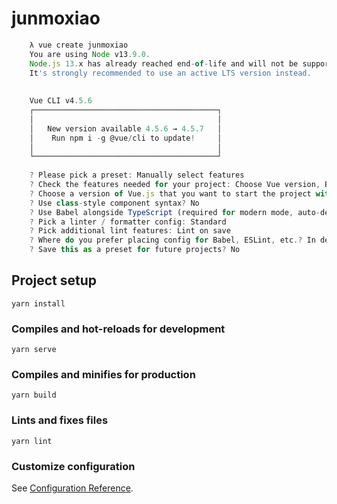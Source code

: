 # junmoxiao
```jsx harmony
    λ vue create junmoxiao
    You are using Node v13.9.0.
    Node.js 13.x has already reached end-of-life and will not be supported in future major releases.
    It's strongly recommended to use an active LTS version instead.
    
    
    Vue CLI v4.5.6
    ┌─────────────────────────────────────────┐
    │                                         │
    │   New version available 4.5.6 → 4.5.7   │
    │    Run npm i -g @vue/cli to update!     │
    │                                         │
    └─────────────────────────────────────────┘
    
    ? Please pick a preset: Manually select features
    ? Check the features needed for your project: Choose Vue version, Babel, TS, Linter
    ? Choose a version of Vue.js that you want to start the project with 3.x (Preview)
    ? Use class-style component syntax? No
    ? Use Babel alongside TypeScript (required for modern mode, auto-detected polyfills, transpiling JSX)? No
    ? Pick a linter / formatter config: Standard
    ? Pick additional lint features: Lint on save
    ? Where do you prefer placing config for Babel, ESLint, etc.? In dedicated config files
    ? Save this as a preset for future projects? No
```

## Project setup
```
yarn install
```

### Compiles and hot-reloads for development
```
yarn serve
```

### Compiles and minifies for production
```
yarn build
```

### Lints and fixes files
```
yarn lint
```

### Customize configuration
See [Configuration Reference](https://cli.vuejs.org/config/).
